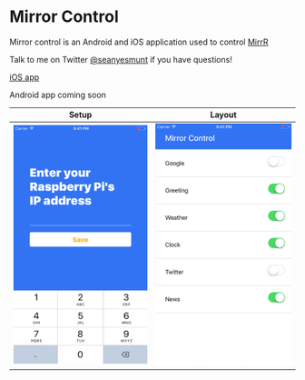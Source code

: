 # Mirror Control

Mirror control is an Android and iOS application used to control [MirrR](https://github.com/seanyesmunt/react-smart-mirror)

Talk to me on Twitter [@seanyesmunt](https://twitter.com/seanyesmunt) if you have questions!

[iOS app](https://itunes.apple.com/us/app/mirrr-control/id1173149864?mt=8)

Android app coming soon

Setup             |  Layout
:-------------------------:|:-------------------------:
![](setup.png)  |  ![](layout.png)
